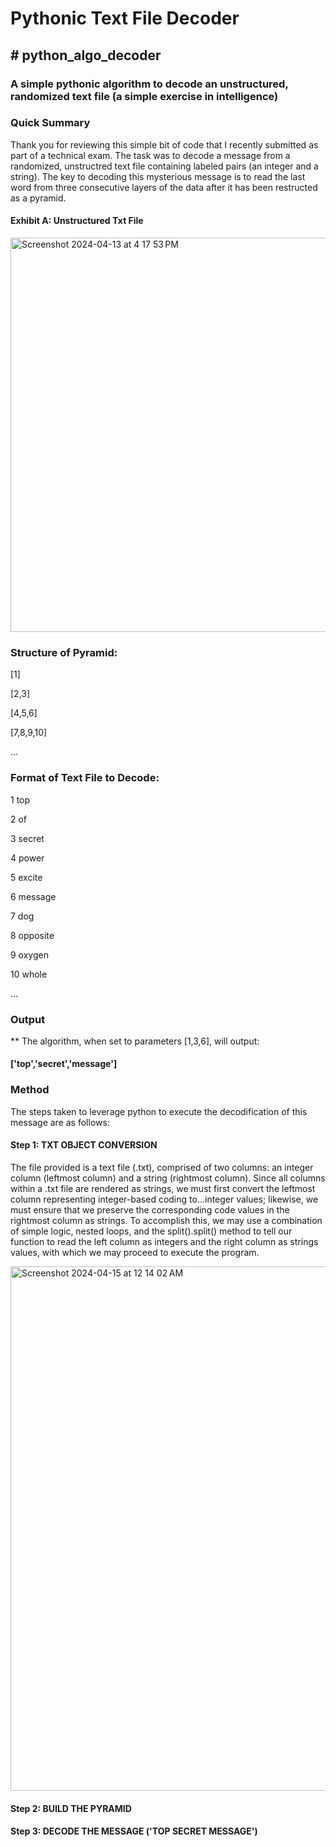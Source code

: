 # Pythonic Text File Decoder
## # python_algo_decoder
### A simple pythonic algorithm to decode an unstructured, randomized text file (a simple exercise in intelligence)

### Quick Summary
Thank you for reviewing this simple bit of code that I recently submitted as part of a technical exam.  The task was to decode a message from a randomized, unstructred text file containing labeled pairs (an integer and a string). The key to decoding this mysterious message is to read the last word from three consecutive layers of the data after it has been restructed as a pyramid.

#### Exhibit A: Unstructured Txt File

<img width="631" alt="Screenshot 2024-04-13 at 4 17 53 PM" src="https://github.com/dsc55704973/python_algo_decoder/assets/66639071/efad9feb-6260-4616-88a1-960edc485325">

### Structure of Pyramid:
[1]

[2,3]

[4,5,6]

[7,8,9,10] 

...

### Format of Text File to Decode:
1 top

2 of

3 secret

4 power

5 excite

6 message

7 dog

8 opposite

9 oxygen

10 whole

...

### Output
** The algorithm, when set to parameters [1,3,6], will output:

#### ['top','secret','message']

### Method
The steps taken to leverage python to execute the decodification of this message are as follows:

#### Step 1: TXT OBJECT CONVERSION
The file provided is a text file (.txt), comprised of two columns: an integer column (leftmost column) and a string (rightmost column).  Since all columns within a .txt file are rendered as strings, we must first convert the leftmost column representing integer-based coding to...integer values; likewise, we must ensure that we preserve the corresponding code values in the rightmost column as strings.  To accomplish this, we may use a combination of simple logic, nested loops, and the split().split() method to tell our function to read the left column as integers and the right column as strings values, with which we may proceed to execute the program.

<img width="839" alt="Screenshot 2024-04-15 at 12 14 02 AM" src="https://github.com/dsc55704973/python_algo_decoder/assets/66639071/fc408f5c-dd01-475d-a6ce-1c2d3d32a305">


#### Step 2: BUILD THE PYRAMID


#### Step 3: DECODE THE MESSAGE ('TOP SECRET MESSAGE')






